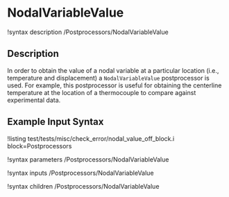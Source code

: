 # NodalVariableValue
!syntax description /Postprocessors/NodalVariableValue

## Description

In order to obtain the value of a nodal variable at a particular location (i.e.,
temperature and displacement) a `NodalVariableValue` postprocessor is used. For example,
this postprocessor is useful for obtaining the centerline temperature at the location of a
thermocouple to compare against experimental data.

## Example Input Syntax
!listing test/tests/misc/check_error/nodal_value_off_block.i block=Postprocessors

!syntax parameters /Postprocessors/NodalVariableValue

!syntax inputs /Postprocessors/NodalVariableValue

!syntax children /Postprocessors/NodalVariableValue
